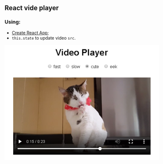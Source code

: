 ## React vide player

### Using:
- [Create React App](https://github.com/facebook/create-react-app);
- `this.state` to update video `src`.

![react-vid-pl-img](./img/screenshot.png)

